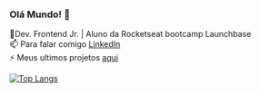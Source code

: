 ### Olá Mundo! 👋

<!--
**nonatodiego/nonatodiego** is a ✨ _special_ ✨ repository because its `README.md` (this file) appears on your GitHub profile.-->

🌱Dev. Frontend Jr. | Aluno da Rocketseat bootcamp Launchbase <br>
📫 Para falar comigo [LinkedIn](https://www.linkedin.com/in/diegononato/)<br>
⚡ Meus ultimos projetos [aqui](https://diegononato.netlify.app/)



[![Top Langs](https://github-readme-stats.vercel.app/api/top-langs/?username=nonatodiego&layout=compact)](https://github.com/nonatodiego/github-readme-stats)
